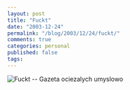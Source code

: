 ```yaml
---
layout: post
title: "Fuckt"
date: "2003-12-24"
permalink: "/blog/2003/12/24/fuckt/"
comments: true
categories: personal
published: false
tags: 
---
```


<img src="http://www.pg.gda.pl/~karzyn/fuckt.gif" border="0" alt="Fuckt -- Gazeta ociezalych umyslowo" />